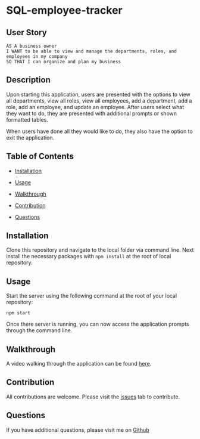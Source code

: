 # SQL-employee-tracker

## User Story

```
AS A business owner
I WANT to be able to view and manage the departments, roles, and employees in my company
SO THAT I can organize and plan my business
```

## Description

Upon starting this application, users are presented with the options to view all departments, view all roles, view all employees, add a department, add a role, add an employee, and update an employee. After users select what they want to do, they are presented with additional prompts or shown formatted tables.

When users have done all they would like to do, they also have the option to exit the application.

## Table of Contents

- [Installation](#installation)

- [Usage](#usage)

- [Walkthrough](#walkthrough)

- [Contribution](#contribution)

- [Questions](#questions)

## Installation

Clone this repository and navigate to the local folder via command line. Next install the necessary packages with `npm install` at the root of local repository.

## Usage

Start the server using the following command at the root of your local repository:

```
npm start
```

Once there server is running, you can now access the application prompts through the command line.

## Walkthrough

A video walking through the application can be found [here](https://drive.google.com/file/d/1XD-hlXY6uRckSWzPjGqsrbK4BppUye2h/view).

## Contribution

All contributions are welcome. Please visit the [issues](https://github.com/pmac16/SQL-employee-tracker/issues) tab to contribute.

## Questions

If you have additional questions, please visit me on [Github](https://github.com/pmac16)
